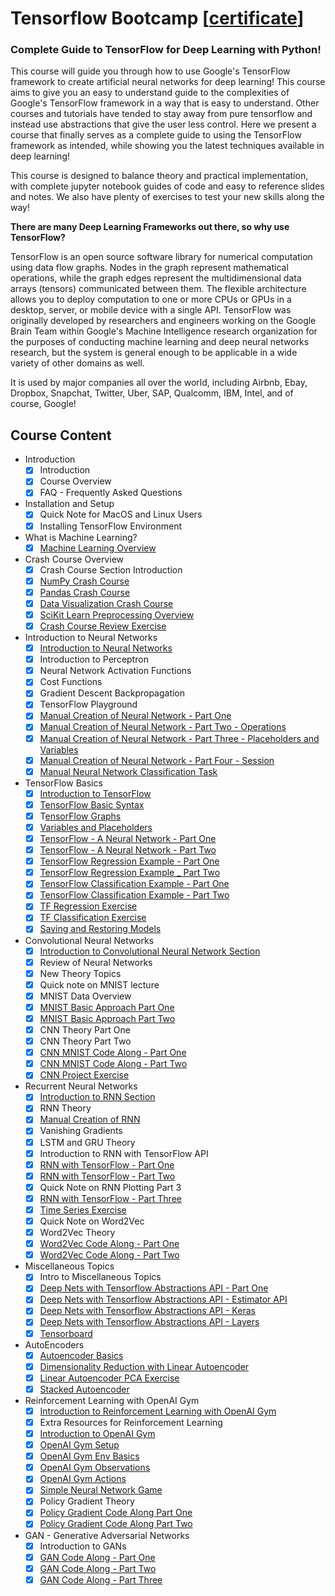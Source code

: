 # Tensorflow Bootcamp [[certificate](certificate.pdf)]

### Complete Guide to TensorFlow for Deep Learning with Python!

This course will guide you through how to use Google's TensorFlow framework to create artificial neural networks for deep learning! This course aims to give you an easy to understand guide to the complexities of Google's TensorFlow framework in a way that is easy to understand. Other courses and tutorials have tended to stay away from pure tensorflow and instead use abstractions that give the user less control. Here we present a course that finally serves as a complete guide to using the TensorFlow framework as intended, while showing you the latest techniques available in deep learning!

This course is designed to balance theory and practical implementation, with complete jupyter notebook guides of code and easy to reference slides and notes. We also have plenty of exercises to test your new skills along the way!

**There are many Deep Learning Frameworks out there, so why use TensorFlow?**

TensorFlow is an open source software library for numerical computation using data flow graphs. Nodes in the graph represent mathematical operations, while the graph edges represent the multidimensional data arrays (tensors) communicated between them. The flexible architecture allows you to deploy computation to one or more CPUs or GPUs in a desktop, server, or mobile device with a single API. TensorFlow was originally developed by researchers and engineers working on the Google Brain Team within Google's Machine Intelligence research organization for the purposes of conducting machine learning and deep neural networks research, but the system is general enough to be applicable in a wide variety of other domains as well.

It is used by major companies all over the world, including Airbnb, Ebay, Dropbox, Snapchat, Twitter, Uber, SAP, Qualcomm, IBM, Intel, and of course, Google!

## Course Content
- Introduction
  - [x] Introduction
  - [x] Course Overview
  - [x] FAQ - Frequently Asked Questions

- Installation and Setup
  - [x] Quick Note for MacOS and Linux Users
  - [x] Installing TensorFlow Environment

- What is Machine Learning?
  - [x] [Machine Learning Overview]((IntroMachineLearning.pdf))

- Crash Course Overview
  - [x] Crash Course Section Introduction
  - [x] [NumPy Crash Course](00-Crash-Course-Basics/00-NumPy-Crash-Course-Overview.ipynb)
  - [x] [Pandas Crash Course](00-Crash-Course-Basics/01-Pandas-Crash-Course.ipynb)
  - [x] [Data Visualization Crash Course](00-Crash-Course-Basics/02-Data-Viz-Crash-Course.ipynb)
  - [x] [SciKit Learn Preprocessing Overview](00-Crash-Course-Basics/03-SciKit-Learn-Overview.ipynb)
  - [x] [Crash Course Review Exercise](00-Crash-Course-Basics/05-Crash-Course-Review-Exercises.ipynb)

- Introduction to Neural Networks
  - [x] [Introduction to Neural Networks](01-Neural-Network-Basics/IntroNeuralNetworks.pdf)
  - [x] Introduction to Perceptron
  - [x] Neural Network Activation Functions
  - [x] Cost Functions
  - [x] Gradient Descent Backpropagation
  - [x] TensorFlow Playground
  - [x] [Manual Creation of Neural Network - Part One](01-Neural-Network-Basics/Manual%20Neural%20Network.ipynb)
  - [x] [Manual Creation of Neural Network - Part Two - Operations](01-Neural-Network-Basics/Manual%20Neural%20Network.ipynb)
  - [x] [Manual Creation of Neural Network - Part Three - Placeholders and Variables](01-Neural-Network-Basics/Manual%20Neural%20Network.ipynb)
  - [x] [Manual Creation of Neural Network - Part Four - Session](01-Neural-Network-Basics/Manual%20Neural%20Network.ipynb)
  - [x] [Manual Neural Network Classification Task](01-Neural-Network-Basics/Manual%20Neural%20Network.ipynb)

- TensorFlow Basics
  - [x] [Introduction to TensorFlow](02-TensorFlow-Basics/TensorFlowBasics.pdf)
  - [x] [TensorFlow Basic Syntax](02-TensorFlow-Basics/00-TensorFlow-Basic-Syntax.ipynb)
  - [x] T[ensorFlow Graphs](02-TensorFlow-Basics/01-TensorFlow-Graphs.ipynb)
  - [x] [Variables and Placeholders](02-TensorFlow-Basics/02-Variables-and-Placeholders.ipynb)
  - [x] [TensorFlow - A Neural Network - Part One](02-TensorFlow-Basics/03-TF-Neural-Network.ipynb)
  - [x] [TensorFlow - A Neural Network - Part Two](02-TensorFlow-Basics/03-TF-Neural-Network.ipynb)
  - [x] [TensorFlow Regression Example - Part One](02-TensorFlow-Basics/04-TensorFlow-Regression-Example.ipynb)
  - [x] [TensorFlow Regression Example _ Part Two](02-TensorFlow-Basics/04-TensorFlow-Regression-Example.ipynb)
  - [x] [TensorFlow Classification Example - Part One](02-TensorFlow-Basics/05-TensorFlow-Classification-Example.ipynb)
  - [x] [TensorFlow Classification Example - Part Two](02-TensorFlow-Basics/05-TensorFlow-Classification-Example.ipynb)
  - [x] [TF Regression Exercise](02-TensorFlow-Basics/06-Regression-Exercise.ipynb)
  - [x] [TF Classification Exercise](02-TensorFlow-Basics/08-Classification-Exercise.ipynb)
  - [x] [Saving and Restoring Models](02-TensorFlow-Basics/10-Saving%20-and-Loading-Models.ipynb)

- Convolutional Neural Networks
  - [x] [Introduction to Convolutional Neural Network Section](03-Convolutional-Neural-Networks/ConvolutionalNeuralNetworks.pdf)
  - [x] Review of Neural Networks
  - [x] New Theory Topics
  - [x] Quick note on MNIST lecture
  - [x] MNIST Data Overview
  - [x] [MNIST Basic Approach Part One](03-Convolutional-Neural-Networks/00-MNIST-Data-Basic-Approach.ipynb)
  - [x] [MNIST Basic Approach Part Two](03-Convolutional-Neural-Networks/00-MNIST-Data-Basic-Approach.ipynb)
  - [x] CNN Theory Part One
  - [x] CNN Theory Part Two
  - [x] [CNN MNIST Code Along - Part One](03-Convolutional-Neural-Networks/01-MNIST-with-CNN.ipynb)
  - [x] [CNN MNIST Code Along - Part Two](03-Convolutional-Neural-Networks/01-MNIST-with-CNN.ipynb)
  - [x] [CNN Project Exercise](03-Convolutional-Neural-Networks/02-CNN-Project-Exercise.ipynb)

- Recurrent Neural Networks
  - [x] [Introduction to RNN Section](04-Recurrent-Neural-Networks/RecurrentNeuralNetworks.pdf)
  - [x] RNN Theory
  - [x] [Manual Creation of RNN](04-Recurrent-Neural-Networks/00-Basic-Manual-RNN.ipynb)
  - [x] Vanishing Gradients
  - [x] LSTM and GRU Theory
  - [x] Introduction to RNN with TensorFlow API
  - [x] [RNN with TensorFlow - Part One](04-Recurrent-Neural-Networks/01-RNN-with-TF-API.ipynb)
  - [x] [RNN with TensorFlow - Part Two](04-Recurrent-Neural-Networks/01-RNN-with-TF-API.ipynb)
  - [x] Quick Note on RNN Plotting Part 3
  - [x] [RNN with TensorFlow - Part Three](04-Recurrent-Neural-Networks/01-RNN-with-TF-API.ipynb)
  - [x] [Time Series Exercise](04-Recurrent-Neural-Networks/02-Time-Series-Exercise.ipynb)
  - [x] Quick Note on Word2Vec
  - [x] Word2Vec Theory
  - [x] [Word2Vec Code Along - Part One](04-Word2Vec.ipynb)
  - [x] [Word2Vec Code Along - Part Two](04-Word2Vec.ipynb)

- Miscellaneous Topics
  - [x] Intro to Miscellaneous Topics
  - [x] [Deep Nets with Tensorflow Abstractions API - Part One](00-Deep-Nets-with-TF-Abstractions.ipynb)
  - [x] [Deep Nets with Tensorflow Abstractions API - Estimator API](00-Deep-Nets-with-TF-Abstractions.ipynb)
  - [x] [Deep Nets with Tensorflow Abstractions API - Keras](00-Deep-Nets-with-TF-Abstractions.ipynb)
  - [x] [Deep Nets with Tensorflow Abstractions API - Layers](00-Deep-Nets-with-TF-Abstractions.ipynb)
  - [x] [Tensorboard](Miscellaneous-Topics/01-TensorBoard.ipynb)

- AutoEncoders
  - [x] [Autoencoder Basics](05-Autoencoders/Autoencoders.pdf)
  - [x] [Dimensionality Reduction with Linear Autoencoder](05-Autoencoders/00-Simple-Autoencoder-for-PCA.ipynb)
  - [x] [Linear Autoencoder PCA Exercise](05-Autoencoders/01-Linear-Autoencoder-for-PCA-Exercise.ipynb)
  - [x] [Stacked Autoencoder](05-Autoencoders/03-Stacked-Autoencoder-Example.ipynb)

- Reinforcement Learning with OpenAI Gym
  - [x] [Introduction to Reinforcement Learning with OpenAI Gym](07-Reinforcement-Learning-OpenAI/ReinforcementLearning.pdf)
  - [x] Extra Resources for Reinforcement Learning
  - [x] [Introduction to OpenAI Gym](07-Reinforcement-Learning-OpenAI/01-Introduction-to-OpenAI.py)
  - [x] [OpenAI Gym Setup](07-Reinforcement-Learning-OpenAI/00-testgym.py)
  - [x] [OpenAI Gym Env Basics](07-Reinforcement-Learning-OpenAI/02-Gym-Env-Basics.py)
  - [x] [OpenAI Gym Observations](07-Reinforcement-Learning-OpenAI/02-Gym-Env-Basics.py)
  - [x] [OpenAI Gym Actions](07-Reinforcement-Learning-OpenAI/03-Gym-Actions.py)
  - [x] [Simple Neural Network Game](07-Reinforcement-Learning-OpenAI/04-Basic-Gym-NN.py)
  - [x] Policy Gradient Theory
  - [x] [Policy Gradient Code Along Part One](07-Reinforcement-Learning-OpenAI/05-Policy-Gradient-Gym-NN.py)
  - [x] [Policy Gradient Code Along Part Two](07-Reinforcement-Learning-OpenAI/05-Policy-Gradient-Gym-NN.py)

- GAN - Generative Adversarial Networks
  - [x] Introduction to GANs
  - [x] [GAN Code Along - Part One](06-Generative-Adversarial-Networks/00-GAN-Example.ipynb)
  - [x] [GAN Code Along - Part Two](06-Generative-Adversarial-Networks/00-GAN-Example.ipynb)
  - [x] [GAN Code Along - Part Three](06-Generative-Adversarial-Networks/00-GAN-Example.ipynb)
